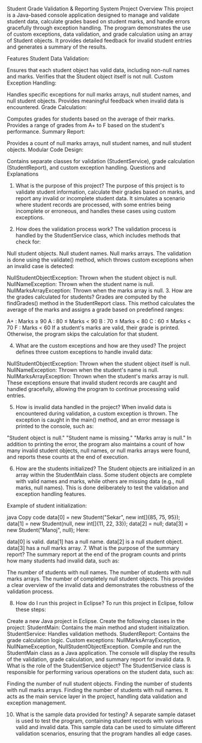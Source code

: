 Student Grade Validation & Reporting System
Project Overview
This project is a Java-based console application designed to manage and validate student data, calculate grades based on student marks, and handle errors gracefully through exception handling. The program demonstrates the use of custom exceptions, data validation, and grade calculation using an array of Student objects. It provides detailed feedback for invalid student entries and generates a summary of the results.

Features
Student Data Validation:

Ensures that each student object has valid data, including non-null names and marks.
Verifies that the Student object itself is not null.
Custom Exception Handling:

Handles specific exceptions for null marks arrays, null student names, and null student objects.
Provides meaningful feedback when invalid data is encountered.
Grade Calculation:

Computes grades for students based on the average of their marks.
Provides a range of grades from A+ to F based on the student's performance.
Summary Report:

Provides a count of null marks arrays, null student names, and null student objects.
Modular Code Design:

Contains separate classes for validation (StudentService), grade calculation (StudentReport), and custom exception handling.
Questions and Explanations
1. What is the purpose of this project?
The purpose of this project is to validate student information, calculate their grades based on marks, and report any invalid or incomplete student data. It simulates a scenario where student records are processed, with some entries being incomplete or erroneous, and handles these cases using custom exceptions.

2. How does the validation process work?
The validation process is handled by the StudentService class, which includes methods that check for:

Null student objects.
Null student names.
Null marks arrays.
The validation is done using the validate() method, which throws custom exceptions when an invalid case is detected:

NullStudentObjectException: Thrown when the student object is null.
NullNameException: Thrown when the student name is null.
NullMarksArrayException: Thrown when the marks array is null.
3. How are the grades calculated for students?
Grades are computed by the findGrades() method in the StudentReport class. This method calculates the average of the marks and assigns a grade based on predefined ranges:

A+ : Marks ≥ 90
A : 80 ≤ Marks < 90
B : 70 ≤ Marks < 80
C : 60 ≤ Marks < 70
F : Marks < 60
If a student's marks are valid, their grade is printed. Otherwise, the program skips the calculation for that student.

4. What are the custom exceptions and how are they used?
The project defines three custom exceptions to handle invalid data:

NullStudentObjectException: Thrown when the student object itself is null.
NullNameException: Thrown when the student's name is null.
NullMarksArrayException: Thrown when the student's marks array is null.
These exceptions ensure that invalid student records are caught and handled gracefully, allowing the program to continue processing valid entries.

5. How is invalid data handled in the project?
When invalid data is encountered during validation, a custom exception is thrown. The exception is caught in the main() method, and an error message is printed to the console, such as:

"Student object is null."
"Student name is missing."
"Marks array is null."
In addition to printing the error, the program also maintains a count of how many invalid student objects, null names, or null marks arrays were found, and reports these counts at the end of execution.

6. How are the students initialized?
The Student objects are initialized in an array within the StudentMain class. Some student objects are complete with valid names and marks, while others are missing data (e.g., null marks, null names). This is done deliberately to test the validation and exception handling features.

Example of student initialization:

java
Copy code
data[0] = new Student("Sekar", new int[]{85, 75, 95});
data[1] = new Student(null, new int[]{11, 22, 33});
data[2] = null;
data[3] = new Student("Manoj", null);
Here:

data[0] is valid.
data[1] has a null name.
data[2] is a null student object.
data[3] has a null marks array.
7. What is the purpose of the summary report?
The summary report at the end of the program counts and prints how many students had invalid data, such as:

The number of students with null names.
The number of students with null marks arrays.
The number of completely null student objects.
This provides a clear overview of the invalid data and demonstrates the robustness of the validation process.

8. How do I run this project in Eclipse?
To run this project in Eclipse, follow these steps:

Create a new Java project in Eclipse.
Create the following classes in the project:
StudentMain: Contains the main method and student initialization.
StudentService: Handles validation methods.
StudentReport: Contains the grade calculation logic.
Custom exceptions: NullMarksArrayException, NullNameException, NullStudentObjectException.
Compile and run the StudentMain class as a Java application.
The console will display the results of the validation, grade calculation, and summary report for invalid data.
9. What is the role of the StudentService object?
The StudentService class is responsible for performing various operations on the student data, such as:

Finding the number of null student objects.
Finding the number of students with null marks arrays.
Finding the number of students with null names.
It acts as the main service layer in the project, handling data validation and exception management.

10. What is the sample data provided for testing?
A separate sample dataset is used to test the program, containing student records with various valid and invalid data. This sample data can be used to simulate different validation scenarios, ensuring that the program handles all edge cases.
